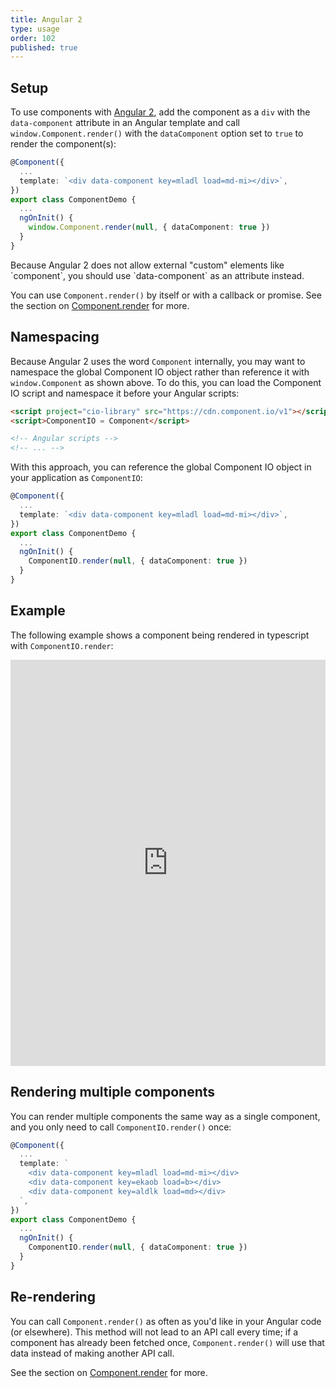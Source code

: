 ```yaml
---
title: Angular 2
type: usage
order: 102
published: true
---
```


## Setup

To use components with [Angular 2](https://angular.io/), add the component as a `div` with the `data-component` attribute in an Angular template and call `window.Component.render()` with the `dataComponent` option set to `true` to render the component(s):

```ts
@Component({
  ...
  template: `<div data-component key=mladl load=md-mi></div>`,
})
export class ComponentDemo {
  ...
  ngOnInit() {
    window.Component.render(null, { dataComponent: true })
  }
}
```

<p class="tip">Because Angular 2 does not allow external "custom" elements like `component`, you should use `data-component` as an attribute instead.</p>

You can use `Component.render()` by itself or with a callback or promise. See the section on [Component.render](/v1/api/index.html#Component-render-function) for more.

## Namespacing

Because Angular 2 uses the word `Component` internally, you may want to namespace the global Component IO object rather than reference it with `window.Component` as shown above. To do this, you can load the Component IO script and namespace it before your Angular scripts:

```html
<script project="cio-library" src="https://cdn.component.io/v1"></script>
<script>ComponentIO = Component</script>

<!-- Angular scripts -->
<!-- ... -->
```

With this approach, you can reference the global Component IO object in your application as `ComponentIO`:

```ts
@Component({
  ...
  template: `<div data-component key=mladl load=md-mi></div>`,
})
export class ComponentDemo {
  ...
  ngOnInit() {
    ComponentIO.render(null, { dataComponent: true })
  }
}
```

## Example

The following example shows a component being rendered in typescript with `ComponentIO.render`:

<iframe width="100%" height="650" src="https://embed.plnkr.co/P4q8uHJmd3PKGDUX6Zrj/?show=app.js,preview" allowfullscreen="allowfullscreen" frameborder="0"></iframe>



## Rendering multiple components

You can render multiple components the same way as a single component, and you only need to call `ComponentIO.render()` once:

```ts
@Component({
  ...
  template: `
    <div data-component key=mladl load=md-mi></div>
    <div data-component key=ekaob load=b></div>
    <div data-component key=aldlk load=md></div>
  `,
})
export class ComponentDemo {
  ...
  ngOnInit() {
    ComponentIO.render(null, { dataComponent: true })
  }
}
```

## Re-rendering

You can call `Component.render()` as often as you'd like in your Angular code (or elsewhere). This method will not lead to an API call every time; if a component has already been fetched once, `Component.render()` will use that data instead of making another API call.

See the section on [Component.render](/v1/api/index.html#Component-render-function) for more.
